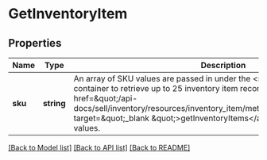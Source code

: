 # GetInventoryItem

## Properties
Name | Type | Description | Notes
------------ | ------------- | ------------- | -------------
**sku** | **string** | An array of SKU values are passed in under the &lt;strong&gt;sku&lt;/strong&gt; container to retrieve up to 25 inventory item records.&lt;br&gt;&lt;br&gt;Use the &lt;a href&#x3D;\&quot;/api-docs/sell/inventory/resources/inventory_item/methods/getInventoryItems\&quot; target&#x3D;\&quot;_blank \&quot;&gt;getInventoryItems&lt;/a&gt; method to retrieve SKU values. | [optional] 

[[Back to Model list]](../../README.md#documentation-for-models) [[Back to API list]](../../README.md#documentation-for-api-endpoints) [[Back to README]](../../README.md)

